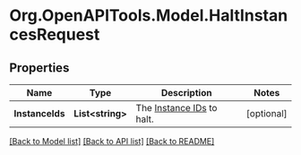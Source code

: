# Org.OpenAPITools.Model.HaltInstancesRequest

## Properties

Name | Type | Description | Notes
------------ | ------------- | ------------- | -------------
**InstanceIds** | **List&lt;string&gt;** | The [Instance IDs](#operation/list-instances) to halt. | [optional] 

[[Back to Model list]](../README.md#documentation-for-models) [[Back to API list]](../README.md#documentation-for-api-endpoints) [[Back to README]](../README.md)

